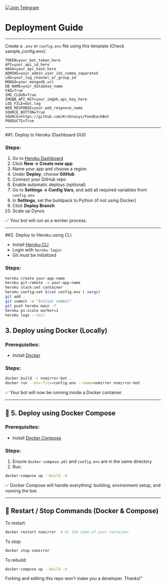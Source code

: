 [![Join Telegram](https://img.shields.io/badge/Telegram-Join%20Channel-blue?logo=telegram)](https://t.me/NxMirror)

# Deployment Guide
---
Create a `.env` or `config.env` file using this template (Check sample_config.env):

```env
TOKEN=your_bot_token_here
API=your_api_id_here
HASH=your_api_hash_here
ADMINS=your_admin_user_ids_comma_separated
LOG=your_log_channel_or_group_id
MONGO=your_mongodb_uri
DB_NAME=your_database_name
FAQ=True
IMG_CLOUD=True
IMGBB_API_KEY=your_imgbb_api_key_here
LOG_FILE=bot.log
WEB_RESPONSE=your_web_response_name
SOURCE_BUTTON=True
SOURCE=https://github.com/Krshnasys/FeedbackBot
PRODUCTS=True
```
---
##1. Deploy to Heroku (Dashboard GUI)
### Steps:

1. Go to [Heroku Dashboard](https://dashboard.heroku.com/)
2. Click **New → Create new app**
3. Name your app and choose a region
4. Under **Deploy**, choose **GitHub**
5. Connect your GitHub repo
6. Enable automatic deploys (optional)
7. Go to **Settings → Config Vars**, and add all required variables from `config.env`
8. In **Settings**, set the buildpack to Python (if not using Docker)
9. Click **Deploy Branch**
10. Scale up Dynos 

✅ Your bot will run as a worker process.

---
##2. Deploy to Heroku using CLI

- Install [Heroku CLI](https://devcenter.heroku.com/articles/heroku-cli)
- Login with `heroku login`
- Git must be initialized

### Steps:

```bash
heroku create your-app-name
heroku git:remote -a your-app-name
heroku stack:set container
heroku config:set $(cat config.env | xargs)
git add .
git commit -m "Initial commit"
git push heroku main -f
heroku ps:scale worker=1
heroku logs --tail
```
## 3. Deploy using Docker (Locally)

### Prerequisites:

- Install [Docker](https://www.docker.com/get-started)

### Steps:

```bash
docker build -t nxmirror-bot .
docker run --env-file=config.env --name=nxmirror nxmirror-bot
```
✅ Your bot will now be running inside a Docker container.

---

## 🧱 5. Deploy using Docker Compose

### Prerequisites:

- Install [Docker Compose](https://docs.docker.com/compose/install/)

### Steps:

1. Ensure `docker-compose.yml` and `config.env` are in the same directory
2. Run:

```bash
docker-compose up --build -d
```

✅ Docker Compose will handle everything: building, environment setup, and running the bot.

---

## 🔁 Restart / Stop Commands (Docker & Compose)

To restart:

```bash
docker restart nxmirror  # Or the name of your container
```

To stop:

```bash
docker stop nxmirror
```

To rebuild:

```bash
docker-compose up --build -d
```

Forking and editing this repo won’t make you a developer. Thanks!"
